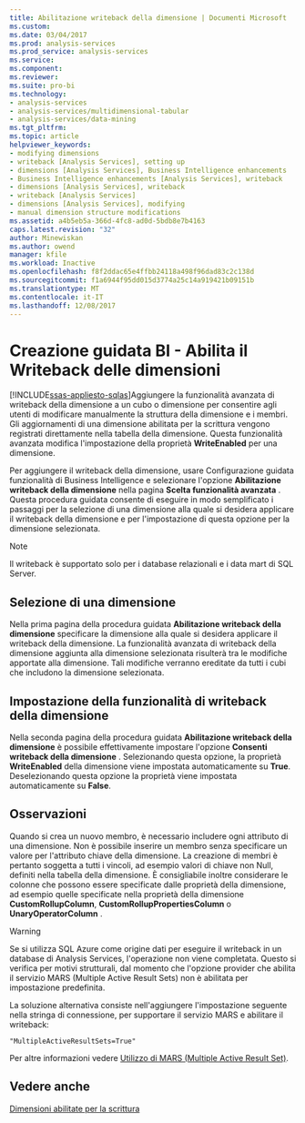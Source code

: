 ```yaml
---
title: Abilitazione writeback della dimensione | Documenti Microsoft
ms.custom: 
ms.date: 03/04/2017
ms.prod: analysis-services
ms.prod_service: analysis-services
ms.service: 
ms.component: 
ms.reviewer: 
ms.suite: pro-bi
ms.technology:
- analysis-services
- analysis-services/multidimensional-tabular
- analysis-services/data-mining
ms.tgt_pltfrm: 
ms.topic: article
helpviewer_keywords:
- modifying dimensions
- writeback [Analysis Services], setting up
- dimensions [Analysis Services], Business Intelligence enhancements
- Business Intelligence enhancements [Analysis Services], writeback
- dimensions [Analysis Services], writeback
- writeback [Analysis Services]
- dimensions [Analysis Services], modifying
- manual dimension structure modifications
ms.assetid: a4b5eb5a-366d-4fc8-ad0d-5bdb8e7b4163
caps.latest.revision: "32"
author: Minewiskan
ms.author: owend
manager: kfile
ms.workload: Inactive
ms.openlocfilehash: f8f2ddac65e4ffbb24118a498f96dad83c2c138d
ms.sourcegitcommit: f1a6944f95dd015d3774a25c14a919421b09151b
ms.translationtype: MT
ms.contentlocale: it-IT
ms.lasthandoff: 12/08/2017
---
```

# <a name="bi-wizard---enable-dimension-writeback"></a>Creazione guidata BI - Abilita il Writeback delle dimensioni
[!INCLUDE[ssas-appliesto-sqlas](../../includes/ssas-appliesto-sqlas.md)]Aggiungere la funzionalità avanzata di writeback della dimensione a un cubo o dimensione per consentire agli utenti di modificare manualmente la struttura della dimensione e i membri. Gli aggiornamenti di una dimensione abilitata per la scrittura vengono registrati direttamente nella tabella della dimensione. Questa funzionalità avanzata modifica l'impostazione della proprietà **WriteEnabled** per una dimensione.  
  
 Per aggiungere il writeback della dimensione, usare Configurazione guidata funzionalità di Business Intelligence e selezionare l'opzione **Abilitazione writeback della dimensione** nella pagina **Scelta funzionalità avanzata** . Questa procedura guidata consente di eseguire in modo semplificato i passaggi per la selezione di una dimensione alla quale si desidera applicare il writeback della dimensione e per l'impostazione di questa opzione per la dimensione selezionata.  
  
> [!NOTE]  
>  Il writeback è supportato solo per i database relazionali e i data mart di SQL Server.  
  
## <a name="selecting-a-dimension"></a>Selezione di una dimensione  
 Nella prima pagina della procedura guidata **Abilitazione writeback della dimensione** specificare la dimensione alla quale si desidera applicare il writeback della dimensione. La funzionalità avanzata di writeback della dimensione aggiunta alla dimensione selezionata risulterà tra le modifiche apportate alla dimensione. Tali modifiche verranno ereditate da tutti i cubi che includono la dimensione selezionata.  
  
## <a name="setting-dimension-writeback-capability"></a>Impostazione della funzionalità di writeback della dimensione  
 Nella seconda pagina della procedura guidata **Abilitazione writeback della dimensione** è possibile effettivamente impostare l'opzione **Consenti writeback della dimensione** . Selezionando questa opzione, la proprietà **WriteEnabled** della dimensione viene impostata automaticamente su **True**. Deselezionando questa opzione la proprietà viene impostata automaticamente su **False**.  
  
## <a name="remarks"></a>Osservazioni  
 Quando si crea un nuovo membro, è necessario includere ogni attributo di una dimensione. Non è possibile inserire un membro senza specificare un valore per l'attributo chiave della dimensione. La creazione di membri è pertanto soggetta a tutti i vincoli, ad esempio valori di chiave non Null, definiti nella tabella della dimensione. È consigliabile inoltre considerare le colonne che possono essere specificate dalle proprietà della dimensione, ad esempio quelle specificate nella proprietà della dimensione **CustomRollupColumn**, **CustomRollupPropertiesColumn** o **UnaryOperatorColumn** .  
  
> [!WARNING]  
>  Se si utilizza SQL Azure come origine dati per eseguire il writeback in un database di Analysis Services, l'operazione non viene completata. Questo si verifica per motivi strutturali, dal momento che l'opzione provider che abilita il servizio MARS (Multiple Active Result Sets) non è abilitata per impostazione predefinita.  
>   
>  La soluzione alternativa consiste nell'aggiungere l'impostazione seguente nella stringa di connessione, per supportare il servizio MARS e abilitare il writeback:  
>   
>  `"MultipleActiveResultSets=True"`  
>   
>  Per altre informazioni vedere [Utilizzo di MARS &#40;Multiple Active Result Set&#41;](../../relational-databases/native-client/features/using-multiple-active-result-sets-mars.md).  
  
## <a name="see-also"></a>Vedere anche  
 [Dimensioni abilitate per la scrittura](../../analysis-services/multidimensional-models-olap-logical-dimension-objects/write-enabled-dimensions.md)  
  
  

